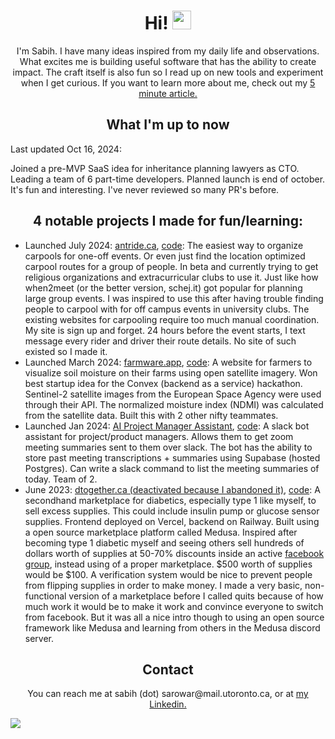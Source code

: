 <div id="header" align="center">
  <h1>
    Hi!
    <img src="https://media.giphy.com/media/hvRJCLFzcasrR4ia7z/giphy.gif" width="30px" />
  </h1>
  <p>
    I'm Sabih. I have many ideas inspired from my daily life and observations. What excites me is building useful software that has the ability to create impact. The craft itself is also fun so I read up on new tools and experiment when I get curious. If you want to learn more about me, check out my <a target="_blank" href="https://dub.sh/about-me">5 minute article.</a>
  </p>
  <h2>What I'm up to now</h2>
    <div align="left">
      <p>Last updated Oct 16, 2024:</p>
      <p>Joined a pre-MVP SaaS idea for inheritance planning lawyers as CTO. Leading a team of 6 part-time developers. Planned launch is end of october. It's fun and interesting. I've never reviewed so many PR's before.</p>
    </div>
  <h2 style="font-weight: bold">4 notable projects I made for fun/learning:</h2>
  <ul align="left">
    <li><span>Launched July 2024: </span><a href="https://antride.ca" target="_blank">antride.ca</a>, <a href="https://github.com/kleenkanteen/ant-ride">code</a>: The easiest way to organize carpools for one-off events. Or even just find the location optimized carpool routes for a group of people. In beta and currently trying to get religious organizations and extracurricular clubs to use it. Just like how when2meet (or the better version, schej.it) got popular for planning large group events. I was inspired to use this after having trouble finding people to carpool with for off campus events in university clubs. The existing websites for carpooling require too much manual coordination. My site is sign up and forget. 24 hours before the event starts, I text message every rider and driver their route details. No site of such existed so I made it.
    <li>
      <span>Launched March 2024: </span><a href="https://farmware-xi.vercel.app/" target="_blank">farmware.app</a>, <a href="https://github.com/giridhar7632/farmware">code</a>: A website for farmers to visualize soil moisture on their farms using open satellite imagery. Won best startup idea for the Convex       (backend as a service) hackathon. Sentinel-2 satellite images from the European Space Agency were used through their API. The normalized moisture index (NDMI) was calculated from the satellite data. Built this with 2 other nifty teammates.
    </li>
    <li>Launched Jan 2024: <a href="https://lablab.ai/event/nextgen-gpt-ai-hackathon/jarvis/ai-project-manager-assistant" target="_blank">AI Project Manager Assistant</a>, <a href="https://github.com/kleenkanteen/ai-project-manager-assistant">code</a>: A slack bot assistant for project/product managers. Allows them to get zoom meeting summaries sent to them over slack. The bot has the ability to store past meeting transcriptions + summaries using Supabase (hosted Postgres). Can
write a slack command to list the meeting summaries of today. Team of 2.</li>
    <li><span>June 2023: </span><a href="https://dtogether.ca" target="_blank">dtogether.ca (deactivated because I abandoned it)</a>, <a href="https://github.com/kleenkanteen/dtogether.ca-backend">code</a>: A secondhand marketplace for diabetics, especially type 1 like myself, to sell excess supplies. This could include insulin pump or glucose sensor supplies. Frontend deployed on Vercel, backend on Railway. Built using a open source marketplace platform called Medusa. Inspired after becoming type 1 diabetic myself and seeing others sell hundreds of dollars worth of supplies at 50-70% discounts inside an active <a href="https://www.facebook.com/groups/1087611668259945/" target="_blank">facebook group</a>, instead using of a proper marketplace. $500 worth of supplies would be $100. A verification system would be nice to prevent people from flipping supplies in order to make money. I made a very basic, non-functional version of a marketplace before I called quits because of how much work it would be to make it work and convince everyone to switch from facebook. But it was all a nice intro though to using an open source framework like Medusa and learning from others in the Medusa discord server.
    </li>
  </ul>
  <p>
  <h2>Contact</h2>
  <div>You can reach me at sabih (dot) sarowar@mail.utoronto.ca, or at <a href="https://www.linkedin.com/in/sabihsarowar/" target="_blank">my Linkedin.</a></div>
</div>

[![](https://ga-beacon.appspot.com/G-V5DLNR5FL3/github/readme?pixel)](https://github.com/kleenkanteen)
